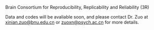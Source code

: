 Brain Consortium for Reproducibility, Replicability and Reliability (3R)

Data and codes will be avaliable soon, and please contact Dr. Zuo at xinian.zuo@bnu.edu.cn or zuoxn@psych.ac.cn for more details.

